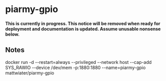 # piarmy-gpio

#### This is currently in progress. This notice will be removed when ready for deployment and documentation is updated. Assume unusable nonsense below.

## Notes
docker run -d --restart=always --privileged --network host --cap-add SYS_RAWIO --device /dev/mem -p:1880:1880 --name=piarmy-gpio mattwiater/piarmy-gpio

